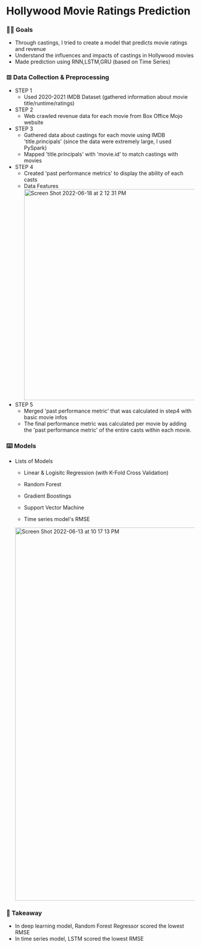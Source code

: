 # Hollywood Movie Ratings Prediction

### 🙋‍♂️ Goals
- Through castings, I tried to create a model that predicts movie ratings and revenue
- Understand the influences and impacts of castings in Hollywood movies
- Made prediction using RNN,LSTM,GRU (based on Time Series)

### 𝌞 Data Collection & Preprocessing
* STEP 1
  - Used 2020-2021 IMDB Dataset (gathered information about movie title/runtime/ratings)
* STEP 2
  - Web crawled revenue data for each movie from Box Office Mojo website
* STEP 3
  - Gathered data about castings for each movie using IMDB 'title.principals' (since the data were extremely large, I used PySpark)
  - Mapped 'title.principals' with 'movie.id' to match castings with movies   
* STEP 4
  - Created 'past performance metrics' to display the ability of each casts
  - Data Features  
    <img width="564" alt="Screen Shot 2022-06-18 at 2 12 31 PM" src="https://user-images.githubusercontent.com/98932859/174423818-93860ad9-e9c1-4cb6-b970-327cf32c50e1.png">
* STEP 5
  - Merged 'past performance metric' that was calculated in step4 with basic movie infos
  - The final performance metric was calculated per movie by adding the 'past performance metric' of the entire casts within each movie.

### ⌨️ Models
* Lists of Models 
  - Linear & Logisitc Regression (with K-Fold Cross Validation)
  - Random Forest
  - Gradient Boostings
  - Support Vector Machine
    
   - Time series model's RMSE
    <img width="997" alt="Screen Shot 2022-06-13 at 10 17 13 PM" src="https://user-images.githubusercontent.com/98932859/173362374-c2c3510f-da8d-4365-8b4d-ebf1375be862.png">
    
### 📍 Takeaway
* In deep learning model, Random Forest Regressor scored the lowest RMSE
* In time series model, LSTM scored the lowest RMSE
